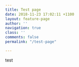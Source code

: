 ```yaml
---
title: Test page
date: 2018-11-23 17:02:11 +1100
layout: feature-page
author: ''
navigation: true
class: ''
comments: false
permalink: "/test-page"

---
```

test